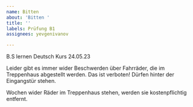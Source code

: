 ```yaml
---
name: Bitten
about: 'Bitten '
title: ''
labels: Prüfung B1
assignees: yevgenivanov

---
```


B.S lernen Deutsch Kurs 
24.05.23

Leider gibt es immer wider Beschwerden über Fahrräder, die im Treppenhaus abgestellt werden. Das ist verboten!
Dürfen hinter der Eingangstür stehen.



Wochen wider Räder im Treppenhaus stehen, werden sie kostenpflichtig entfernt.
